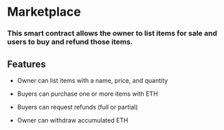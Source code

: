# Marketplace
### This smart contract allows the owner to list items for sale and users to buy and refund those items.

## Features
 * Owner can list items with a name, price, and quantity

 * Buyers can purchase one or more items with ETH

 * Buyers can request refunds (full or partial)

 * Owner can withdraw accumulated ETH

